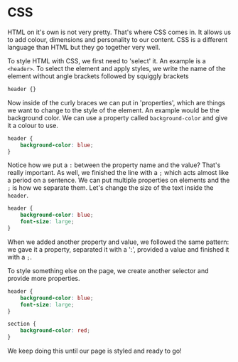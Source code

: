# CSS
HTML on it's own is not very pretty. That's where CSS comes in. It allows us to add colour, dimensions and personality to our content. CSS is a different language than HTML but they go together very well.

To style HTML with CSS, we first need to 'select' it. An example is a `<header>`. To select the element and apply styles, we write the name of the element without angle brackets followed by squiggly brackets

```css
header {}
```

Now inside of the curly braces we can put in 'properties', which are things we want to change to the style of the element. An example would be the background color. We can use a property called `background-color` and give it a colour to use.

```css
header {
	background-color: blue;
}
```

Notice how we put a `:` between the property name and the value? That's really important. As well, we finished the line with a `;` which acts almost like a period on a sentence. We can put multiple properties on elements and the `;` is how we separate them. Let's change the size of the text inside the `header`.

```css
header {
	background-color: blue;
	font-size: large;
}
```

When we added another property and value, we followed the same pattern: we gave it a property, separated it with a ':', provided a value and finished it with a `;`.

To style something else on the page, we create another selector and provide more properties.

```css
header {
	background-color: blue;
	font-size: large;
}

section {
	background-color: red;
}
```

We keep doing this until our page is styled and ready to go!






